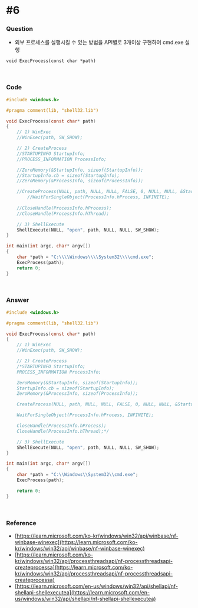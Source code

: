# #6

### Question

- 외부 프로세스를 실행시킬 수 있는 방법을 API별로 3개이상 구현하여 cmd.exe 실행

```
void ExecProcess(const char *path)
```



<br>



### Code

```c
#include <windows.h>

#pragma comment(lib, "shell32.lib")

void ExecProcess(const char* path)
{
	// 1) WinExec
	//WinExec(path, SW_SHOW);

	// 2) CreateProcess
	//STARTUPINFO StartupInfo; 
	//PROCESS_INFORMATION ProcessInfo; 

	//ZeroMemory(&StartupInfo, sizeof(StartupInfo)); 
	//StartupInfo.cb = sizeof(StartupInfo); 
	//ZeroMemory(&ProcessInfo, sizeof(ProcessInfo)); 

	//CreateProcess(NULL, path, NULL, NULL, FALSE, 0, NULL, NULL, &StartupInfo, &ProcessInfo); 
        //WaitForSingleObject(ProcessInfo.hProcess, INFINITE); 
    
	//CloseHandle(ProcessInfo.hProcess); 
	//CloseHandle(ProcessInfo.hThread); 

	// 3) ShellExecute
	ShellExecute(NULL, "open", path, NULL, NULL, SW_SHOW);
}

int main(int argc, char* argv[])
{
	char *path = "C:\\\\Windows\\\\System32\\\\cmd.exe";
	ExecProcess(path);
	return 0;
}

```



<br>



### Answer

```c
#include <windows.h>

#pragma comment(lib, "shell32.lib")

void ExecProcess(const char* path)
{
	// 1) WinExec
	//WinExec(path, SW_SHOW);

	// 2) CreateProcess
	/*STARTUPINFO StartupInfo;
	PROCESS_INFORMATION ProcessInfo;

	ZeroMemory(&StartupInfo, sizeof(StartupInfo));
	StartupInfo.cb = sizeof(StartupInfo);
	ZeroMemory(&ProcessInfo, sizeof(ProcessInfo));

	CreateProcess(NULL, path, NULL, NULL, FALSE, 0, NULL, NULL, &StartupInfo, &ProcessInfo);

	WaitForSingleObject(ProcessInfo.hProcess, INFINITE);

	CloseHandle(ProcessInfo.hProcess);
	CloseHandle(ProcessInfo.hThread);*/

	// 3) ShellExecute
	ShellExecute(NULL, "open", path, NULL, NULL, SW_SHOW);
}

int main(int argc, char* argv[])
{
	char *path = "C:\\Windows\\System32\\cmd.exe";
	ExecProcess(path);

	return 0;
}
```



<br>



### Reference

- [https://learn.microsoft.com/ko-kr/windows/win32/api/winbase/nf-winbase-winexec](https://learn.microsoft.com/ko-kr/windows/win32/api/winbase/nf-winbase-winexec)
- [https://learn.microsoft.com/ko-kr/windows/win32/api/processthreadsapi/nf-processthreadsapi-createprocessa](https://learn.microsoft.com/ko-kr/windows/win32/api/processthreadsapi/nf-processthreadsapi-createprocessa)
- [https://learn.microsoft.com/en-us/windows/win32/api/shellapi/nf-shellapi-shellexecutea](https://learn.microsoft.com/en-us/windows/win32/api/shellapi/nf-shellapi-shellexecutea)
